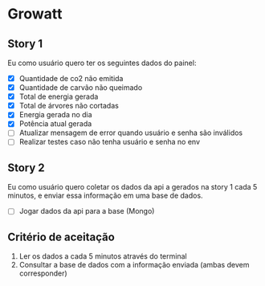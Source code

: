 # Growatt

## Story 1

Eu como usuário quero ter os seguintes dados do painel:

- [X] Quantidade de co2 não emitida
- [X] Quantidade de carvão não queimado
- [X] Total de energia gerada
- [X] Total de árvores não cortadas
- [X] Energia gerada no dia
- [X] Potência atual gerada
- [ ] Atualizar mensagem de error quando usuário e senha são inválidos
- [ ] Realizar testes caso não tenha usuário e senha no env

## Story 2

Eu como usuário quero coletar os dados da api a gerados na story 1 
cada 5 minutos, e enviar essa informação em uma base de dados.
- [ ] Jogar dados da api para a base (Mongo)

## Critério de aceitação

1. Ler os dados a cada 5 minutos através do terminal
2. Consultar a base de dados com a informação enviada (ambas devem corresponder)